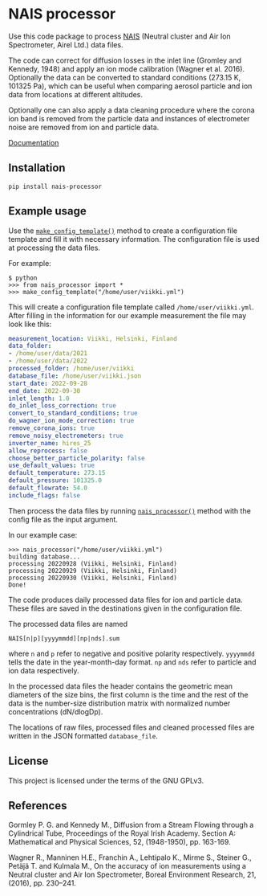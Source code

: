 # NAIS processor
Use this code package to process [NAIS](https://www.airel.ee/products/nais/) (Neutral cluster and Air Ion Spectrometer, Airel Ltd.) data files.

The code can correct for diffusion losses in the inlet line (Gromley and Kennedy, 1948) and apply an ion mode calibration (Wagner et al. 2016). Optionally the data can be converted to standard conditions (273.15 K, 101325 Pa), which can be useful when comparing aerosol particle and ion data from locations at different altitudes.

Optionally one can also apply a data cleaning procedure where the corona ion band is removed from the particle data and instances of electrometer noise are removed from ion and particle data.

[Documentation](https://jlpl.github.io/nais-processor/)

## Installation
```shell
pip install nais-processor
```

## Example usage
Use the [`make_config_template()`](https://jlpl.github.io/nais-processor/#nais_processor.make_config_template) method to create a configuration file template and fill it with necessary information. The configuration file is used at processing the data files.

For example:
```
$ python
>>> from nais_processor import *
>>> make_config_template("/home/user/viikki.yml")
```
This will create a configuration file template called `/home/user/viikki.yml`. After filling in the information for our example measurement
the file may look like this:
```yaml
measurement_location: Viikki, Helsinki, Finland
data_folder:
- /home/user/data/2021
- /home/user/data/2022
processed_folder: /home/user/viikki
database_file: /home/user/viikki.json 
start_date: 2022-09-28
end_date: 2022-09-30
inlet_length: 1.0
do_inlet_loss_correction: true
convert_to_standard_conditions: true
do_wagner_ion_mode_correction: true
remove_corona_ions: true
remove_noisy_electrometers: true
inverter_name: hires_25
allow_reprocess: false
choose_better_particle_polarity: false
use_default_values: true
default_temperature: 273.15
default_pressure: 101325.0
default_flowrate: 54.0
include_flags: false
```
Then process the data files by running [`nais_processor()`](https://jlpl.github.io/nais-processor/#nais_processor.nais_processor) method with the config file as the input argument.

In our example case:
```
>>> nais_processor("/home/user/viikki.yml")
building database...
processing 20220928 (Viikki, Helsinki, Finland)
processing 20220929 (Viikki, Helsinki, Finland)
processing 20220930 (Viikki, Helsinki, Finland)
Done!
```
The code produces daily processed data files for ion and particle data. These files are saved in the destinations given in the configuration file.

The processed data files are named

`NAIS[n|p][yyyymmdd][np|nds].sum`

where `n` and `p` refer to negative and positive polarity respectively. `yyyymmdd` tells the date in the year-month-day format. `np` and `nds` refer to particle and ion data respectively.

In the processed data files the header contains the geometric mean diameters of the size bins, the first column is the time and the rest of the data is the number-size distribution matrix with normalized number concentrations (dN/dlogDp). 

The locations of raw files, processed files and cleaned processed files are written in the JSON formatted `database_file`.

## License
This project is licensed under the terms of the GNU GPLv3.

## References
Gormley P. G. and Kennedy M., Diffusion from a Stream Flowing through a Cylindrical Tube, Proceedings of the Royal Irish Academy. Section A: Mathematical and Physical Sciences, 52, (1948-1950), pp. 163-169.

Wagner R., Manninen H.E., Franchin A., Lehtipalo K., Mirme S., Steiner G., Petäjä T. and Kulmala M., On the accuracy of ion measurements using a Neutral cluster and Air Ion Spectrometer, Boreal Environment Research, 21, (2016), pp. 230–241.
